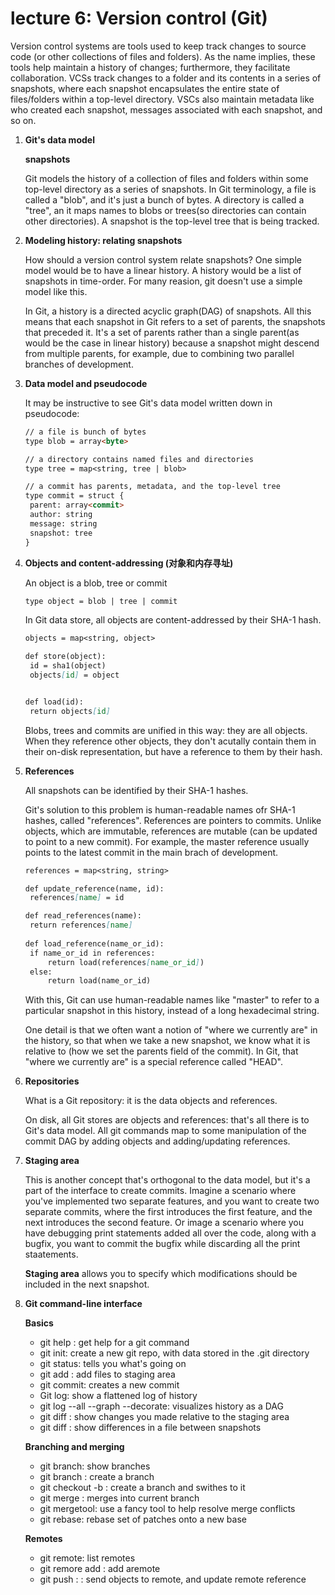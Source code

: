 # lecture 6: Version control (Git)

Version control systems are tools used to keep track changes to source code (or other collections of files and folders). As the name implies, these tools help maintain a history of changes; furthermore, they facilitate collaboration. VCSs track changes to a folder and its contents in a series of snapshots, where each snapshot encapsulates the entire state of files/folders within a top-level directory. VSCs also maintain metadata like who created each snapshot, messages associated with each snapshot, and so on.

1. **Git's data model**

   **snapshots**

   Git models the history of a collection of files and folders within some top-level directory as a series of snapshots. In Git terminology, a file is called a "blob", and it's just a bunch of bytes. A directory is called a "tree", an it maps names to blobs or trees(so directories can contain other directories). A snapshot is the top-level tree that is being tracked. 

2. **Modeling history: relating snapshots**

   How should a version control system relate snapshots? One simple model would be to have a linear history. A history would be a list of snapshots in time-order. For many reasion, git doesn't use a simple model like this. 

   In Git, a history is a directed acyclic graph(DAG) of snapshots. All this means that each snapshot in Git refers to a set of parents, the snapshots that preceded it. It's a set of parents rather than a single parent(as would be the case in linear history) because a snapshot might descend from multiple parents, for example, due to combining two parallel branches of development.

3. **Data model and pseudocode**

   It may be instructive to see Git's data model written down in pseudocode:

   ```markdown
   // a file is bunch of bytes
   type blob = array<byte>
   
   // a directory contains named files and directories
   type tree = map<string, tree | blob>
   
   // a commit has parents, metadata, and the top-level tree
   type commit = struct {
   	parent: array<commit>
   	author: string
   	message: string
   	snapshot: tree
   }
   ```

4. **Objects and content-addressing (对象和内存寻址)**

   An object is a blob, tree or commit

   ```markdown
   type object = blob | tree | commit
   ```

   In Git data store, all objects are content-addressed by their SHA-1 hash.

   ```markdown
   objects = map<string, object>
   
   def store(object):
   	id = sha1(object)
   	objects[id] = object
   
   
   def load(id):
   	return objects[id]
   ```

   Blobs, trees and commits are unified in this way: they are all objects. When they reference other objects,  they don't acutally contain them in their on-disk representation, but have a reference to them by their hash.

5. **References**

   All snapshots can be identified by their SHA-1 hashes. 

   Git's solution to this problem is human-readable names ofr SHA-1 hashes, called "references". References are pointers to commits. Unlike objects, which are immutable, references are mutable (can be updated to point to a new commit). For example, the master reference usually points to the latest commit in the main brach of development.

   ```markdown
   references = map<string, string>
   
   def update_reference(name, id):
   	references[name] = id
   
   def read_references(name):
   	return references[name]
   	
   def load_reference(name_or_id):
   	if name_or_id in references:
   		return load(references[name_or_id])
   	else:
   		return load(name_or_id)
   ```

   With this, Git can use human-readable names like "master" to refer to a particular snapshot in this history, instead of a long hexadecimal string. 

   One detail is that we often want a notion of "where we currently are" in the history, so that when we take a new snapshot, we know what it is relative to (how we set the parents field of the commit). In Git, that "where we currently are" is a special reference called "HEAD". 

6. **Repositories**

   What is a Git repository: it is the data objects and references. 

   On disk, all Git stores are objects and references: that's all there is to Git's data model. All git commands map to some manipulation of the commit DAG by adding objects and adding/updating references. 

7. **Staging area**

   This is another concept that's orthogonal to the data model, but it's a part of the interface to create commits. Imagine a scenario where you've implemented two separate features, and you want to create two separate commits, where the first introduces the first feature, and the next introduces the second feature. Or image a scenario where you have debugging print statements added all over the code, along with a bugfix, you want to commit the bugfix while discarding all the print staatements.

   **Staging area** allows you to specify which modifications should be included in the next snapshot.

8. **Git command-line interface**

   **Basics**

   * git help <command>: get help for a git command
   * git init: create a new git repo, with data stored in the .git directory
   * git status: tells you what's going on
   * git add <filename>: add files to staging area
   * git commit: creates a new commit
   * Git log: show a flattened log of history
   * git log --all --graph --decorate: visualizes history as a DAG
   * git diff <filename>: show changes you made relative to the staging area
   * git diff <version> <filename>: show differences in a file between snapshots

   **Branching and merging**

   * git branch: show branches
   * git branch <name>: create a branch
   * git checkout -b <name>: create a branch and swithes to it
   * git merge <revision>: merges into current branch
   * git mergetool: use a fancy tool to help resolve merge conflicts
   * git rebase: rebase set of patches onto a new base

   **Remotes**

   * git remote: list remotes
   * git remore add <name> <url>: add aremote
   * git push <remote> <local branch>: <remote branch>: send objects to remote, and update remote reference